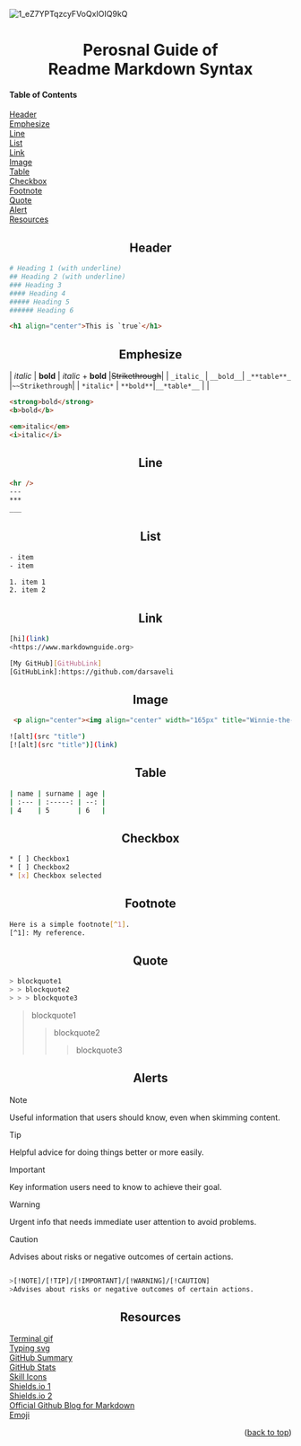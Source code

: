 
![1_eZ7YPTqzcyFVoQxIOIQ9kQ](https://github.com/tsotneforester/markdownGuide/assets/79293287/bc048618-14ea-4d6b-a244-a05724495c65)

<h1 align="center">Perosnal Guide of <br> Readme Markdown Syntax  </h1>

<h4 name="readme-top">Table of Contents</h4>

<a href="#header">Header</a> <br>
<a href="#emphesize">Emphesize</a> <br>
<a href="#line">Line</a> <br>
<a href="#list">List</a> <br>
<a href="#link">Link</a> <br>
<a href="#image">Image</a> <br>
<a href="#table">Table</a> <br>
<a href="#checkbox">Checkbox</a> <br>
<a href="#footnote">Footnote</a> <br>
<a href="#quote">Quote</a> <br>
<a href="#alert">Alert</a> <br>
<a href="#resources">Resources</a> <br>


<h2 align="center" name="header">Header</h2>

```sh
# Heading 1 (with underline)
## Heading 2 (with underline)
### Heading 3
#### Heading 4
##### Heading 5
###### Heading 6
```



```html
<h1 align="center">This is `true`</h1>
```

<h2 align="center" name="emphesize">Emphesize</h2>

| _italic_   | __bold__  | _italic_ + __bold__ |~~Strikethrough~~|
| `_italic_` | `__bold__`| `_**table**_`       |`~~Strikethrough`|
| `*italic*` | `**bold**`|`__*table*__`        |                 |


```html
<strong>bold</strong>
<b>bold</b>

<em>italic</em>
<i>italic</i>
```

<h2 align="center" name="line">Line</h2>

```html
<hr />
---
***
___
```




<h2 align="center" name="list">List</h2>

```html
- item
- item

1. item 1
2. item 2 
```

<h2 align="center" name="link">Link</h2>

```sh
[hi](link)
<https://www.markdownguide.org>
```

```sh
[My GitHub][GitHubLink]
[GitHubLink]:https://github.com/darsaveli
```


<h2 align="center" name="image">Image</h2>

```html
 <p align="center"><img align="center" width="165px" title="Winnie-the-Pooh" src="https://github.com/darsaveli/Mariam/blob/main/1479814528_webarebears.gif"></p>
```


```sh
![alt](src "title")
[![alt](src "title")](link)
```

<h2 align="center" name="table">Table</h2>

```sh
| name | surname | age |
| :--- | :-----: | --: |
| 4    | 5       | 6   |
```


<h2 align="center" name="checkbox">Checkbox</h2>

```sh
* [ ] Checkbox1
* [ ] Checkbox2
* [x] Checkbox selected
```

<h2 align="center" name="footnote">Footnote</h2>

```sh
Here is a simple footnote[^1].
[^1]: My reference.
```


<h2 align="center" name="quote">Quote</h2>

```sh
> blockquote1
> > blockquote2
> > > blockquote3
```
> blockquote1
> > blockquote2
> > > blockquote3


<h2 align="center" name="alert">Alerts</h2>

> [!NOTE]
> Useful information that users should know, even when skimming content.

> [!TIP]
> Helpful advice for doing things better or more easily.

> [!IMPORTANT]
> Key information users need to know to achieve their goal.

> [!WARNING]
> Urgent info that needs immediate user attention to avoid problems.

> [!CAUTION]
> Advises about risks or negative outcomes of certain actions.

```sh

>[!NOTE]/[!TIP]/[!IMPORTANT]/[!WARNING]/[!CAUTION]
>Advises about risks or negative outcomes of certain actions.

```


<h2 align="center" name="resources">Resources</h2>

[Terminal gif][1]   
[Typing svg][2]   
[GitHub Summary][3]   
[GitHub Stats][4]   
[Skill Icons][5]   
[Shields.io 1][6]   
[Shields.io 2][7]   
[Official Github Blog for Markdown][8]   
[Emoji][9]   

<p align="right">(<a href="#readme-top">back to top</a>)</p>

[1]:https://www.terminalgif.com/
[2]:https://readme-typing-svg.demolab.com/demo/
[3]:https://github-profile-summary-cards.vercel.app/demo.html
[4]:https://github.com/anuraghazra/github-readme-stats
[5]:https://skillicons.dev/
[6]:https://shields.io/badges/static-badge
[7]:https://simpleicons.org/
[8]:https://github.blog/changelog/label/markdown/
[9]:https://github.com/ikatyang/emoji-cheat-sheet




